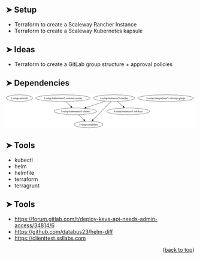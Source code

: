 <!-- BEGIN_TF_DOCS -->
<a name="readme-top"></a>

## ➤ Setup <a name="#-setup"></a>

- Terraform to create a Scaleway Rancher Instance
- Terraform to create a Scaleway Kubernetes kapsule

## ➤ Ideas <a name="#-ideas"></a>

- Terraform to create a GitLab group structure + approval policies

## ➤ Dependencies <a name="#-dependencies"></a>

<div align="center">
<img alt="infrastructure" src=".github/images/infrastructure.svg"/>
</div>

## ➤ Tools <a name="#-tools"></a>

- kubectl
- helm
- helmfile
- terraform
- terragrunt

## ➤ Tools <a name="#-tools"></a>

- https://forum.gitlab.com/t/deploy-keys-api-needs-admin-access/34814/6
- https://github.com/databus23/helm-diff
- https://clienttest.ssllabs.com

<p align="right">(<a href="#readme-top">back to top</a>)</p>
<!-- END_TF_DOCS -->
